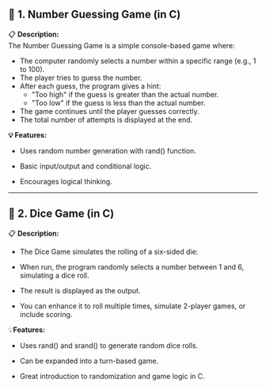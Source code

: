 ## 🎯 1. Number Guessing Game (in C)

📋 **Description:**  
The Number Guessing Game is a simple console-based game where:  
- The computer randomly selects a number within a specific range (e.g., 1 to 100).  
- The player tries to guess the number.  
- After each guess, the program gives a hint:  
  - "Too high" if the guess is greater than the actual number.  
  - "Too low" if the guess is less than the actual number.  
- The game continues until the player guesses correctly.  
- The total number of attempts is displayed at the end.


**💡 Features:**
  - Uses random number generation with rand() function.

  - Basic input/output and conditional logic.

  - Encourages logical thinking.


  ------------------------------------------------------------------------------------------------


  ## 🎲 2. Dice Game (in C)
📋 **Description:**
  - The Dice Game simulates the rolling of a six-sided die:

  - When run, the program randomly selects a number between 1 and 6, simulating a dice roll.

  - The result is displayed as the output.

  - You can enhance it to roll multiple times, simulate 2-player games, or include scoring.

💡**Features:**
  - Uses rand() and srand() to generate random dice rolls.

  - Can be expanded into a turn-based game.

  - Great introduction to randomization and game logic in C.


